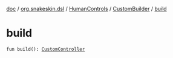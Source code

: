 [doc](../../../index.md) / [org.snakeskin.dsl](../../index.md) / [HumanControls](../index.md) / [CustomBuilder](index.md) / [build](./build.md)

# build

`fun build(): `[`CustomController`](../../../org.snakeskin.controls.mappings/-custom-controller/index.md)